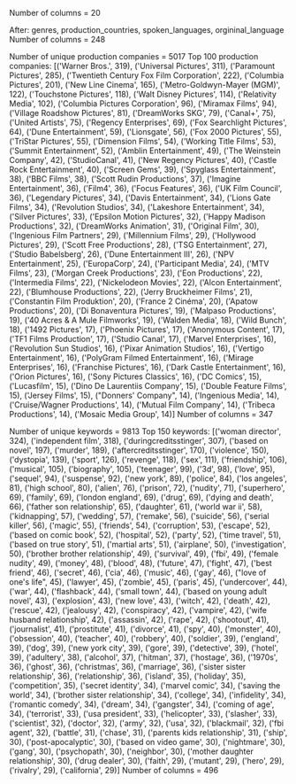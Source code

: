 Number of columns = 20

After: genres, production_countries, spoken_languages, orgininal_language
Number of columns = 248

Number of unique production companies = 5017
Top 100 production companies:
[('Warner Bros.', 319), ('Universal Pictures', 311), ('Paramount Pictures', 285), ('Twentieth Century Fox Film Corporation', 222), ('Columbia Pictures', 201), ('New Line Cinema', 165), ('Metro-Goldwyn-Mayer (MGM)', 122), ('Touchstone Pictures', 118), ('Walt Disney Pictures', 114), ('Relativity Media', 102), ('Columbia Pictures Corporation', 96), ('Miramax Films', 94), ('Village Roadshow Pictures', 81), ('DreamWorks SKG', 79), ('Canal+', 75), ('United Artists', 75), ('Regency Enterprises', 69), ('Fox Searchlight Pictures', 64), ('Dune Entertainment', 59), ('Lionsgate', 56), ('Fox 2000 Pictures', 55), ('TriStar Pictures', 55), ('Dimension Films', 54), ('Working Title Films', 53), ('Summit Entertainment', 52), ('Amblin Entertainment', 49), ('The Weinstein Company', 42), ('StudioCanal', 41), ('New Regency Pictures', 40), ('Castle Rock Entertainment', 40), ('Screen Gems', 39), ('Spyglass Entertainment', 38), ('BBC Films', 38), ('Scott Rudin Productions', 37), ('Imagine Entertainment', 36), ('Film4', 36), ('Focus Features', 36), ('UK Film Council', 36), ('Legendary Pictures', 34), ('Davis Entertainment', 34), ('Lions Gate Films', 34), ('Revolution Studios', 34), ('Lakeshore Entertainment', 34), ('Silver Pictures', 33), ('Epsilon Motion Pictures', 32), ('Happy Madison Productions', 32), ('DreamWorks Animation', 31), ('Original Film', 30), ('Ingenious Film Partners', 29), ('Millennium Films', 29), ('Hollywood Pictures', 29), ('Scott Free Productions', 28), ('TSG Entertainment', 27), ('Studio Babelsberg', 26), ('Dune Entertainment III', 26), ('NPV Entertainment', 25), ('EuropaCorp', 24), ('Participant Media', 24), ('MTV Films', 23), ('Morgan Creek Productions', 23), ('Eon Productions', 22), ('Intermedia Films', 22), ('Nickelodeon Movies', 22), ('Alcon Entertainment', 22), ('Blumhouse Productions', 22), ('Jerry Bruckheimer Films', 21), ('Constantin Film Produktion', 20), ('France 2 Cinéma', 20), ('Apatow Productions', 20), ('Di Bonaventura Pictures', 19), ('Malpaso Productions', 19), ('40 Acres & A Mule Filmworks', 19), ('Walden Media', 18), ('Wild Bunch', 18), ('1492 Pictures', 17), ('Phoenix Pictures', 17), ('Anonymous Content', 17), ('TF1 Films Production', 17), ('Studio Canal', 17), ('Marvel Enterprises', 16), ('Revolution Sun Studios', 16), ('Pixar Animation Studios', 16), ('Vertigo Entertainment', 16), ('PolyGram Filmed Entertainment', 16), ('Mirage Enterprises', 16), ('Franchise Pictures', 16), ('Dark Castle Entertainment', 16), ('Orion Pictures', 16), ('Sony Pictures Classics', 16), ('DC Comics', 15), ('Lucasfilm', 15), ('Dino De Laurentiis Company', 15), ('Double Feature Films', 15), ('Jersey Films', 15), ("Donners' Company", 14), ('Ingenious Media', 14), ('Cruise/Wagner Productions', 14), ('Mutual Film Company', 14), ('Tribeca Productions', 14), ('Mosaic Media Group', 14)]
Number of columns = 347


Number of unique keywords = 9813
Top 150 keywords:
[('woman director', 324), ('independent film', 318), ('duringcreditsstinger', 307), ('based on novel', 197), ('murder', 189), ('aftercreditsstinger', 170), ('violence', 150), ('dystopia', 139), ('sport', 126), ('revenge', 118), ('sex', 111), ('friendship', 106), ('musical', 105), ('biography', 105), ('teenager', 99), ('3d', 98), ('love', 95), ('sequel', 94), ('suspense', 92), ('new york', 89), ('police', 84), ('los angeles', 81), ('high school', 80), ('alien', 76), ('prison', 72), ('nudity', 71), ('superhero', 69), ('family', 69), ('london england', 69), ('drug', 69), ('dying and death', 66), ('father son relationship', 65), ('daughter', 61), ('world war ii', 58), ('kidnapping', 57), ('wedding', 57), ('remake', 56), ('suicide', 56), ('serial killer', 56), ('magic', 55), ('friends', 54), ('corruption', 53), ('escape', 52), ('based on comic book', 52), ('hospital', 52), ('party', 52), ('time travel', 51), ('based on true story', 51), ('martial arts', 51), ('airplane', 50), ('investigation', 50), ('brother brother relationship', 49), ('survival', 49), ('fbi', 49), ('female nudity', 49), ('money', 48), ('blood', 48), ('future', 47), ('fight', 47), ('best friend', 46), ('secret', 46), ('cia', 46), ('music', 46), ('gay', 46), ("love of one's life", 45), ('lawyer', 45), ('zombie', 45), ('paris', 45), ('undercover', 44), ('war', 44), ('flashback', 44), ('small town', 44), ('based on young adult novel', 43), ('explosion', 43), ('new love', 43), ('witch', 42), ('death', 42), ('rescue', 42), ('jealousy', 42), ('conspiracy', 42), ('vampire', 42), ('wife husband relationship', 42), ('assassin', 42), ('rape', 42), ('shootout', 41), ('journalist', 41), ('prostitute', 41), ('divorce', 41), ('spy', 40), ('monster', 40), ('obsession', 40), ('teacher', 40), ('robbery', 40), ('soldier', 39), ('england', 39), ('dog', 39), ('new york city', 39), ('gore', 39), ('detective', 39), ('hotel', 39), ('adultery', 38), ('alcohol', 37), ('hitman', 37), ('hostage', 36), ('1970s', 36), ('ghost', 36), ('christmas', 36), ('marriage', 36), ('sister sister relationship', 36), ('relationship', 36), ('island', 35), ('holiday', 35), ('competition', 35), ('secret identity', 34), ('marvel comic', 34), ('saving the world', 34), ('brother sister relationship', 34), ('college', 34), ('infidelity', 34), ('romantic comedy', 34), ('dream', 34), ('gangster', 34), ('coming of age', 34), ('terrorist', 33), ('usa president', 33), ('helicopter', 33), ('slasher', 33), ('scientist', 32), ('doctor', 32), ('army', 32), ('usa', 32), ('blackmail', 32), ('fbi agent', 32), ('battle', 31), ('chase', 31), ('parents kids relationship', 31), ('ship', 30), ('post-apocalyptic', 30), ('based on video game', 30), ('nightmare', 30), ('gang', 30), ('psychopath', 30), ('neighbor', 30), ('mother daughter relationship', 30), ('drug dealer', 30), ('faith', 29), ('mutant', 29), ('hero', 29), ('rivalry', 29), ('california', 29)]
Number of columns = 496
